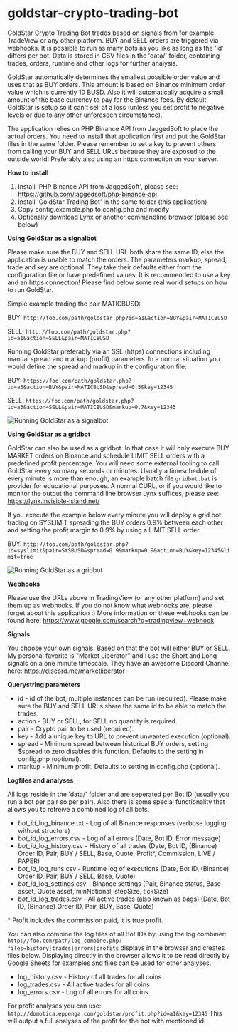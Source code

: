 # goldstar-crypto-trading-bot
GoldStar Crypto Trading Bot trades based on signals from for example TradeView or any other platform. BUY and SELL orders are triggered via webhooks. It is possible to run as many bots as you like as long as the 'id' differs per bot. Data is stored in CSV files in the 'data/' folder, containing trades, orders, runtime and other logs for further analysis.

GoldStar automatically determines the smallest possible order value and uses that as BUY orders. This amount is based on Binance minimum order value which is currently 10 BUSD. Also it will automatically acquire a small amount of the base currency to pay for the Binance fees. By default GoldStar is setup so it can't sell at a loss (unless you set profit to negative levels or due to any other unforeseen circumstance).

The application relies on PHP Binance API from JaggedSoft to place the actual orders. You need to install that application first and put the GoldStar files in the same folder. Please remember to set a key to prevent others from calling your BUY and SELL URLs because they are exposed to the outside world! Preferably also using an https connection on your server.

**How to install**

1) Install 'PHP Binance API from JaggedSoft', please see: https://github.com/jaggedsoft/php-binance-api
2) Install 'GoldStar Trading Bot' in the same folder (this application)
3) Copy config.example.php to config.php and modify
4) Optionally download Lynx or another commandline browser (please see below)

**Using GoldStar as a signalbot**

Please make sure the BUY and SELL URL both share the same ID, else the application is unable to match the orders. The parameters markup, spread, trade and key are optional. They take their defaults either from the configuration file or have predefined values. It is recommended to use a key and an https connection! Please find below some real world setups on how to run GoldStar.

Simple example trading the pair MATICBUSD:

BUY:
`http://foo.com/path/goldstar.php?id=a1&action=BUY&pair=MATICBUSD`

SELL:
`http://foo.com/path/goldstar.php?id=a1&action=SELL&pair=MATICBUSD`

Running GoldStar preferably via an SSL (https) connections including manual spread and markup (profit) parameters. In a normal situation you would define the spread and markup in the configuration file:

BUY:
`https://foo.com/path/goldstar.php?id=a3&action=BUY&pair=MATICBUSD&spread=0.5&key=12345`

SELL:
`https://foo.com/path/goldstar.php?id=a3&action=SELL&pair=MATICBUSD&markup=0.7&key=12345`

![Running GoldStar as a signalbot](https://share.cryptowat.ch/charts/c78p54ltqnga5k7ql48g-binance-rosebusd.png)

**Using GoldStar as a gridbot**

GoldStar can also be used as a gridbot. In that case it will only execute BUY MARKET orders on Binance and schedule LIMIT SELL orders with a predefined profit percentage. You will need some external tooling to call GoldStar every so many seconds or minutes. Usually a timeschedule of every minute is more than enough, an example batch file `gridbot.bat` is provider for educational purposes. A normal CURL, or if you would like to monitor the output the command line browser Lynx suffices, please see: https://lynx.invisible-island.net/

If you execute the example below every minute you will deploy a grid bot trading on SYSLIMIT spreading the BUY orders 0.9% between each other and setting the profit margin to 0.9% by using a LIMIT SELL order.

BUY:
`http://foo.com/path/goldstar.php?id=syslimit&pair=SYSBUSD&spread=0.9&markup=0.9&action=BUY&key=12345&limit=true`

![Running GoldStar as a gridbot](https://share.cryptowat.ch/charts/c78p35up6bmlauced66g-binance-onebusd.png)

**Webhooks**

Please use the URLs above in TradingView (or any other platform) and set them up as webhooks. If you do not know what webhooks are, please forget about this application :) More information on these webhooks can be found here: https://www.google.com/search?q=tradingview+webhook

**Signals**

You choose your own signals. Based on that the bot will either BUY or SELL. My personal favorite is "Market Liberator" and I use the Short and Long signals on a one minute timescale. They have an awesome Discord Channel here: https://discord.me/marketliberator

**Querystring parameters**

- id       - id of the bot, multiple instances can be run (required). Please make sure the BUY and SELL URLs share the same id to be able to match the trades.
- action   - BUY or SELL, for SELL no quantity is required.
- pair     - Crypto pair to be used (required).
- key      - Add a unique key to URL to prevent unwanted execution (optional).
- spread   - Minimum spread between historical BUY orders, setting $spread to zero disables this function. Defaults to the setting in config.php (optional).
- markup   - Minimum profit. Defaults to setting in config.php (optional).

**Logfiles and analyses**

All logs reside in the 'data/' folder and are seperated per Bot ID (usually you run a bot per pair so per pair). Also there is some special functionality that allows you to retreive a combined log of all bots. 

- *bot_id*_log_binance.txt  - Log of all Binance responses (verbose logging without structure)
- *bot_id*_log_errors.csv   - Log of all errors (Date, Bot ID, Error message)
- *bot_id*_log_history.csv  - History of all trades (Date, Bot ID, (Binance) Order ID, Pair, BUY / SELL, Base, Quote, Profit\*, Commission, LIVE / PAPER)
- *bot_id*_log_runs.csv     - Runtime log of executions (Date, Bot ID, (Binance) Order ID, Pair, BUY / SELL, Base, Quote)
- *bot_id*_log_settings.csv	- Binance settings (Pair, Binance status, Base asset, Quote asset, minNotional, stepSize, tickSize)
- *bot_id*_log_trades.csv   - All active trades (also known as bags) (Date, Bot ID, (Binance) Order ID, Pair, BUY, Base, Quote)

\* Profit includes the commission paid, it is true profit.

You can also combine the log files of all Bot IDs by using the log combiner:
`http://foo.com/path/log_combine.php?files=history|trades|errors|profits` displays in the browser and creates files below. Displaying directly in the browser allows it to be read directly by Google Sheets for examples and files can be used for other analyses.

- log_history.csv     - History of all trades for all coins
- log_trades.csv      - All active trades for all coins
- log_errors.csv      - Log of all errors for all coins

For profit analyses you can use:
`http://domotica.eppenga.com/goldstar/profit.php?id=a1&key=12345`
This will output a full analyses of the profit for the bot with mentioned id.
